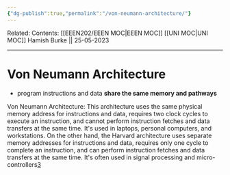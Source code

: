 ```yaml
---
{"dg-publish":true,"permalink":"/von-neumann-architecture/"}
---
```


Related: 
Contents: [[EEEN202/EEEN MOC\|EEEN MOC]]
[[UNI MOC\|UNI MOC]]
Hamish Burke || 25-05-2023
***

# Von Neumann Architecture

- program instructions and data **share the same memory and pathways**

Von Neumann Architecture: This architecture uses the same physical memory address for instructions and data, requires two clock cycles to execute an instruction, and cannot perform instruction fetches and data transfers at the same time. It's used in laptops, personal computers, and workstations. On the other hand, the Harvard architecture uses separate memory addresses for instructions and data, requires only one cycle to complete an instruction, and can perform instruction fetches and data transfers at the same time. It's often used in signal processing and micro-controllers​[3](https://teachcomputerscience.com/von-neumann-harvard-architecture/)
